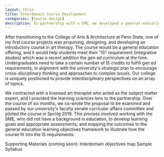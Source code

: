 ```yaml
---
layout: folio
title: Interdomain Course Development
categories: [course design]
description: In partnership with a SME, we developed a general-education interdisciplinary studies course.
---
```


After transitioning to the College of Arts & Architecture at Penn State, one of my first course projects was proposing, designing, and developing an introductory course in art therapy. The course would be a general education offering, and it would help students meet their "IS" requirement (integrative studies) which was a recent addition the gen ed curriculum at the time. Undergraduates need to take a certain number of IS credits to fulfill gen ed requirements, in alignment with the university's strategic plan to encourage cross-disciplinary thinking and approaches to complex issues. Our college is uniquely positioned to provide interdisciplinary perspectives on an array of topics. 

We contracted with a licensed art therapist who acted as the subject matter expert, and I provided the learning sciences lens to the partnership. Over the course of six months, we co-wrote the proposal to be examined and passed by our university's faculty senate curricular affairs committee and piloted the course in Spring 2019. This process involved working with the SME, who did not have a background in education, to develop learning goals and appropriate assessments, and mapping the outcomes to the general education learning objectives framework to illustrate how the course fit into the IS requirements. 

Supporting Materials (coming soon): 
Interdomain objectives map 
Sample Syllabus 
